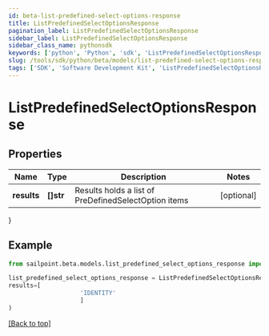 ```yaml
---
id: beta-list-predefined-select-options-response
title: ListPredefinedSelectOptionsResponse
pagination_label: ListPredefinedSelectOptionsResponse
sidebar_label: ListPredefinedSelectOptionsResponse
sidebar_class_name: pythonsdk
keywords: ['python', 'Python', 'sdk', 'ListPredefinedSelectOptionsResponse', 'BetaListPredefinedSelectOptionsResponse'] 
slug: /tools/sdk/python/beta/models/list-predefined-select-options-response
tags: ['SDK', 'Software Development Kit', 'ListPredefinedSelectOptionsResponse', 'BetaListPredefinedSelectOptionsResponse']
---
```


# ListPredefinedSelectOptionsResponse


## Properties

Name | Type | Description | Notes
------------ | ------------- | ------------- | -------------
**results** | **[]str** | Results holds a list of PreDefinedSelectOption items | [optional] 
}

## Example

```python
from sailpoint.beta.models.list_predefined_select_options_response import ListPredefinedSelectOptionsResponse

list_predefined_select_options_response = ListPredefinedSelectOptionsResponse(
results=[
                    'IDENTITY'
                    ]
)

```
[[Back to top]](#) 

